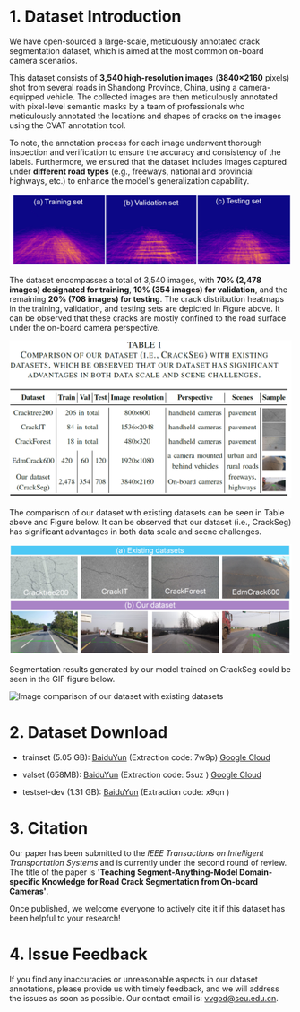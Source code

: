 # 1. Dataset Introduction

We have open-sourced a large-scale, meticulously annotated crack segmentation dataset, which is aimed at the most common on-board  camera scenarios.

This  dataset consists of **3,540 high-resolution images**  (**3840×2160** pixels)  shot from several roads in Shandong Province, China, using a camera-equipped vehicle. The collected images are then meticulously annotated with pixel-level semantic masks by a team of professionals who meticulously annotated the locations and shapes of cracks on the images using the CVAT annotation tool.

 To note, the annotation process for each image underwent thorough inspection and verification to ensure the accuracy and consistency of the labels. Furthermore, we ensured that the dataset includes images captured under **different road types** (e.g., freeways, national and provincial highways, etc.) to enhance the model's generalization capability.

![crack distribution heatmaps](./images/image1.png)

The dataset encompasses a total of 3,540 images, with **70% (2,478 images) designated for training**, **10% (354 images) for validation**, and the remaining **20% (708 images) for testing**. The crack distribution heatmaps in the training, validation, and testing sets are depicted in Figure above. It can be observed that these cracks are mostly confined to the road surface under the on-board camera perspective.

![Comparison of our dataset with existing datasets](./images/table1.png) 

The comparison of our dataset with existing datasets can be seen in Table above and Figure below. It can be observed that our dataset (i.e., CrackSeg)  has significant advantages in both data scale and scene challenges. 


![Image comparison of our dataset with existing datasets](./images/image2.png)

Segmentation results generated by our model trained on CrackSeg could be seen in the GIF figure below.

![Image comparison of our dataset with existing datasets](./images/crack.gif)

# 2. Dataset Download
* trainset (5.05 GB): [BaiduYun](https://pan.baidu.com/s/1jxdur0_ebq4omdHq4Jtx3w) (Extraction code: 7w9p) [Google Cloud](https://drive.google.com/file/d/1er15Hiysiy7nhHusN__FBugME0AIvzSZ/view?usp=sharing) 
  
* valset (658MB):  [BaiduYun](https://pan.baidu.com/s/1ZRx2cOzu2dft1HTHK6A4qw ) (Extraction code: 5suz ) [Google Cloud](https://drive.google.com/file/d/1YaLEFDpD8tOSnK25Fb8R4icG6-WFH8jO/view?usp=sharing) 
  
* testset-dev (1.31 GB): [BaiduYun](https://pan.baidu.com/s/12l277_KAP6ul_moaFM6mrA) (Extraction code: x9qn  )


# 3. Citation

Our paper has been submitted to the *IEEE Transactions on Intelligent Transportation Systems* and is currently under the second round of review. The title of the paper is **'Teaching Segment-Anything-Model Domain-specific Knowledge for Road Crack Segmentation from On-board Cameras'**.

Once published, we welcome everyone to actively cite it if this dataset has been helpful to your research!


# 4. Issue Feedback

If you find any inaccuracies or unreasonable aspects in our dataset annotations, please provide us with timely feedback, and we will address the issues as soon as possible. Our contact email is: vvgod@seu.edu.cn.
